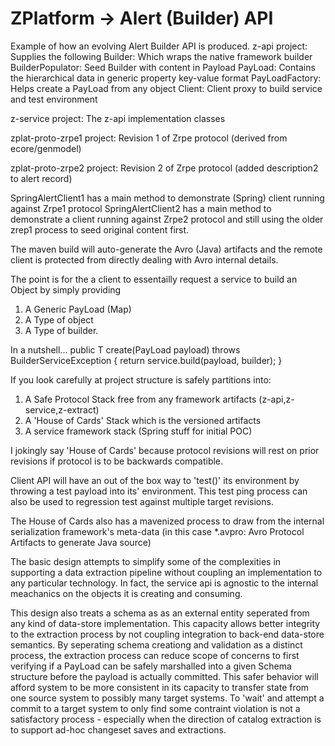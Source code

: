 # ZPlatform → Alert (Builder) API

Example of how an evolving Alert Builder API is produced.
z-api project: Supplies the following
  Builder: Which wraps the native framework builder
  BuilderPopulator: Seed Builder with content in Payload
  PayLoad: Contains the hierarchical data in generic property key-value format 
  PayLoadFactory: Helps create a PayLoad from any object
  Client: Client proxy to build service and test environment

z-service project: The z-api implementation classes

zplat-proto-zrpe1 project:
  Revision 1 of Zrpe protocol (derived from ecore/genmodel)

zplat-proto-zrpe2 project:
  Revision 2 of Zrpe protocol (added description2 to alert record)

SpringAlertClient1 has a main method to demonstrate (Spring) client running against Zrpe1 protocol
SpringAlertClient2 has a main method to demonstrate a client running against Zrpe2 protocol and still using the older zrep1 process to seed original content first.

The maven build will auto-generate the Avro (Java) artifacts and the remote client is protected from directly dealing with Avro internal details. 

The point is for the a client to essentailly request a service to build an Object by simply providing
1. A Generic PayLoad (Map)
2. A Type of object
3. A Type of builder.

In a nutshell...
    public T create(PayLoad payload) throws BuilderServiceException {
        return service.build(payload, builder);
    }
    
If you look carefully at project structure is safely partitions into:
1. A Safe Protocol Stack free from any framework artifacts (z-api,z-service,z-extract)
2. A 'House of Cards' Stack which is the versioned artifacts 
3. A service framework stack (Spring stuff for initial POC)

I jokingly say 'House of Cards' because protocol revisions will rest on prior revisions if protocol is to be backwards compatible.

Client API will have an out of the box way to 'test()' its environment by throwing a test payload into its' environment.
This test ping process can also be used to regression test against multiple target revisions.

The House of Cards also has a mavenized process to draw from the internal serialization framework's meta-data (in this case *.avpro: Avro Protocol Artifacts to generate Java source)

The basic design attempts to simplify some of the complexities in supporting a data extraction pipeline without coupling an implementation to any particular technology. In fact, the service api is agnostic to the internal meachanics on the objects it is creating and consuming.

This design also treats a schema as as an external entity seperated from any kind of data-store implementation.
This capacity allows better integrity to the extraction process by not coupling integration to back-end data-store semantics.
By seperating schema creationg and validation as a distinct process, the extraction process can reduce scope of concerns to first verifying if a PayLoad can be safely marshalled into a given Schema structure before the payload is actually committed.
This safer behavior will afford system to be more consistent in its capacity to transfer state from one source system to possibly many target systems. To 'wait' and attempt a commit to a target system to only find some contraint violation  is not a satisfactory process - especially when the direction of catalog extraction is to support ad-hoc changeset saves and extractions.

